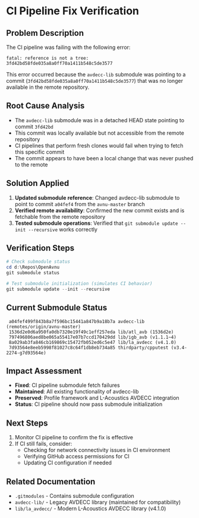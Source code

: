 # CI Pipeline Fix Verification

## Problem Description
The CI pipeline was failing with the following error:
```
fatal: reference is not a tree: 3fd42bd58fde035a8a0ff70a1411b548c5de3577
```

This error occurred because the `avdecc-lib` submodule was pointing to a commit (`3fd42bd58fde035a8a0ff70a1411b548c5de3577`) that was no longer available in the remote repository.

## Root Cause Analysis
- The `avdecc-lib` submodule was in a detached HEAD state pointing to commit `3fd42bd`
- This commit was locally available but not accessible from the remote repository
- CI pipelines that perform fresh clones would fail when trying to fetch this specific commit
- The commit appears to have been a local change that was never pushed to the remote

## Solution Applied
1. **Updated submodule reference**: Changed avdecc-lib submodule to point to commit `a04fef4` from the `avnu-master` branch
2. **Verified remote availability**: Confirmed the new commit exists and is fetchable from the remote repository
3. **Tested submodule operations**: Verified that `git submodule update --init --recursive` works correctly

## Verification Steps
```powershell
# Check submodule status
cd d:\Repos\OpenAvnu
git submodule status

# Test submodule initialization (simulates CI behavior)
git submodule update --init --recursive
```

## Current Submodule Status
```
 a04fef499f843b8a7f596bc15441a847b9a18b7a avdecc-lib (remotes/origin/avnu-master)
 1536d2e0d6a950fa0db7320e19f49c1eff257eda lib/atl_avb (1536d2e)
 797496806aed8be065a55417e07b7ccd170429dd lib/igb_avb (v1.1.1~4)
 8a029ab3fa846cb169869c15472fb052ed6c5e47 lib/la_avdecc (v4.1.0)
 7d93564e8eeb5998f81027c8c64f1db8eb734a85 thirdparty/cpputest (v3.4-2274-g7d93564e)
```

## Impact Assessment
- **Fixed**: CI pipeline submodule fetch failures
- **Maintained**: All existing functionality of avdecc-lib
- **Preserved**: Profile framework and L-Acoustics AVDECC integration
- **Status**: CI pipeline should now pass submodule initialization

## Next Steps
1. Monitor CI pipeline to confirm the fix is effective
2. If CI still fails, consider:
   - Checking for network connectivity issues in CI environment
   - Verifying GitHub access permissions for CI
   - Updating CI configuration if needed

## Related Documentation
- `.gitmodules` - Contains submodule configuration
- `avdecc-lib/` - Legacy AVDECC library (maintained for compatibility)
- `lib/la_avdecc/` - Modern L-Acoustics AVDECC library (v4.1.0)
